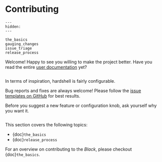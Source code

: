 # Contributing

```{toctree}
---
hidden:
---

the_basics
gauging_changes
issue_triage
release_process
```

Welcome! Happy to see you willing to make the project better. Have you read the entire
[user documentation](https://hardshell.readthedocs.io/en/latest/) yet?

```{rubric} Bird's eye view

```

In terms of inspiration, hardshell is fairly configurable.

Bug reports and fixes are always welcome! Please follow the
[issue templates on GitHub](https://github.com/cloudstuffio/hardshell/issues/new/choose) for best
results.

Before you suggest a new feature or configuration knob, ask yourself why you want it.

```{rubric} Contents

```

This section covers the following topics:

- {doc}`the_basics`
- {doc}`release_process`

For an overview on contributing to the _Black_, please checkout {doc}`the_basics`.
